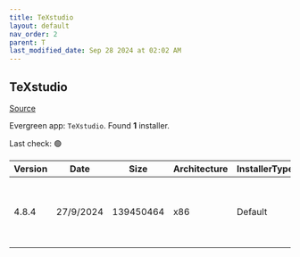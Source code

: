 ```yaml
---
title: TeXstudio
layout: default
nav_order: 2
parent: T
last_modified_date: Sep 28 2024 at 02:02 AM
---
```


## TeXstudio

[Source](https://www.texstudio.org/)

Evergreen app: `TeXstudio`. Found **1** installer.

Last check: 🟢

| Version | Date      | Size      | Architecture | InstallerType | Type | URI                                                                                                                                                                                                            |
| ------- | --------- | --------- | ------------ | ------------- | ---- | -------------------------------------------------------------------------------------------------------------------------------------------------------------------------------------------------------------- |
| 4.8.4   | 27/9/2024 | 139450464 | x86          | Default       | exe  | [https://github.com/texstudio-org/texstudio/releases/download/4.8.4/texstudio-4.8.4-win-qt6-signed.exe](https://github.com/texstudio-org/texstudio/releases/download/4.8.4/texstudio-4.8.4-win-qt6-signed.exe) |
